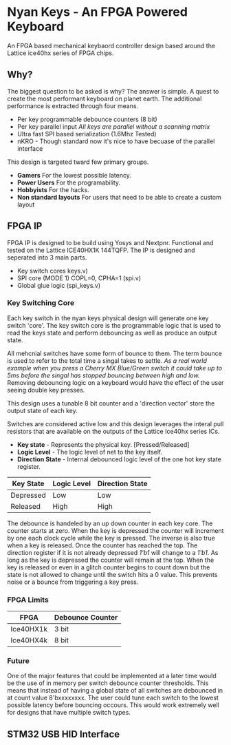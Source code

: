# Nyan Keys - An FPGA Powered Keyboard

An FPGA based mechanical keybaord controller design based around the Lattice ice40hx series of FPGA chips.


## Why?

The biggest question to be asked is why? The answer is simple. A quest to create the most performant keyboard
on planet earth. The additional performance is extracted through four means.

 - Per key programmable debounce counters (8 bit)
 - Per key parallel input _All keys are parallel without a scanning matrix_
 - Ultra fast SPI based serialization (1.6Mhz Tested)
 - nKRO - Though standard now it's nice to have becuase of the parallel interface

This design is targeted tward few primary groups.

 - __Gamers__ For the lowest possible latency.
 - __Power Users__ For the programability.
 - __Hobbyists__ For the hacks.
 - __Non standard layouts__ For users that need to be able to create a custom layout

## FPGA IP

FPGA IP is designed to be build using Yosys and Nextpnr. Functional and tested on the Lattice ICE40HX1K 144TQFP.
The IP is designed and seperated into 3 main parts.

 - Key switch cores keys.v)
 - SPI core (MODE 1) COPL=0, CPHA=1 (spi.v)
 - Global glue logic (spi_keys.v)

### Key Switching Core
Each key switch in the nyan keys physical design will generate one key switch 'core'. The key switch core is the programmable logic
that is used to read the keys state and perform debouncing as well as produce an output state.

All mehcnial switches have some form of bounce to them. The term bounce is used to refer to the total time a singal takes
to settle. _As a real world example when you press a Cherry MX Blue/Green switch it could take up to 5ms before the singal has
stopped bouncing between high and low._ Removing debouncing logic on a keyboard would have the effect of the user seeing
double key presses.

This design uses a tunable 8 bit counter and a 'direction vector' store the output state of each key.

Switches are considered active low and this design leverages the interal pull resistors that are available on the 
outputs of the Lattice Ice40hx series ICs.

 - __Key state__ - Represents the physical key. [Pressed/Released]
 - __Logic Level__ - The logic level of net to the key itself.
 - __Direction State__ - Internal debounced logic level of the one hot key state register.

| Key State | Logic Level | Direction State |
| --------- | ----------- | --------------- |
| Depressed | Low         | Low             |
| Released  | High        | High            |

The debounce is handeled by an up down counter in each key core. The counter starts at zero. When the key is depressed the counter will
increment by one each clock cycle while the key is pressed. The inverse is also true when a key is released. Once the counter has reached the top.
The direction register if it is not already depressed _1'b1_ will change to a _1'b1_. As long as the key is depressed the counter will remain at the top.
When the key is released or even in a glitch counter begins to count down but the state is not allowed to change until the switch hits a 0 value.
This prevents noise or a bounce from triggering a key press.

### FPGA Limits

| FPGA           | Debounce Counter |
| -------------- | ---------------- |
| Ice40HX1k      | 3 bit            |
| Ice40HX4k      | 8 bit            |

### Future

One of the major features that could be implemented at a later time would be the use of in memory per switch debounce counter thresholds.
This means that instead of having a global state of all switches are debounced in at count value 8'bxxxxxxxx. The user could tune each switch
to the lowest possible latency before bouncing occours. This would work extremely well for designs that have multiple switch types.

## STM32 USB HID Interface
